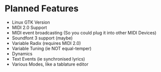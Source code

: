 # Planned Features
- Linux GTK Version
- MIDI 2.0 Support
- MIDI event broadcasting (So you could plug it into other MIDI Devices)
- Soundfont 3 support (maybe)
- Variable Radix (requires MIDI 2.0)
- Variable Tuning (ie NOT equal-temper)
- Dynamics
- Text Events (ie synchronised lyrics)
- Various Modes, like a tablature editor

